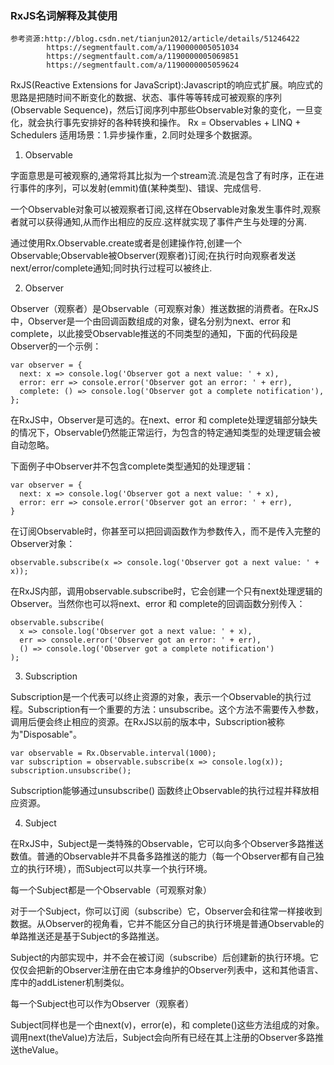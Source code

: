 ### RxJS名词解释及其使用

```
参考资源:http://blog.csdn.net/tianjun2012/article/details/51246422
        https://segmentfault.com/a/1190000005051034
        https://segmentfault.com/a/1190000005069851
        https://segmentfault.com/a/1190000005059624
```

RxJS(Reactive Extensions for JavaScript):Javascript的响应式扩展。响应式的思路是把随时间不断变化的数据、状态、事件等等转成可被观察的序列(Observable Sequence)，然后订阅序列中那些Observable对象的变化，一旦变化，就会执行事先安排好的各种转换和操作。
Rx = Observables + LINQ + Schedulers
适用场景：1.异步操作重，2.同时处理多个数据源。

1) Observable

字面意思是可被观察的,通常将其比拟为一个stream流.流是包含了有时序，正在进行事件的序列，可以发射(emmit)值(某种类型)、错误、完成信号.

一个Observable对象可以被观察者订阅,这样在Observable对象发生事件时,观察者就可以获得通知,从而作出相应的反应.这样就实现了事件产生与处理的分离.

通过使用Rx.Observable.create或者是创建操作符,创建一个Observable;Observable被Observer(观察者)订阅;在执行时向观察者发送next/error/complete通知;同时执行过程可以被终止.

2) Observer

Observer（观察者）是Observable（可观察对象）推送数据的消费者。在RxJS中，Observer是一个由回调函数组成的对象，键名分别为next、error 和 complete，以此接受Observable推送的不同类型的通知，下面的代码段是Observer的一个示例：

```
var observer = {
  next: x => console.log('Observer got a next value: ' + x),
  error: err => console.error('Observer got an error: ' + err),
  complete: () => console.log('Observer got a complete notification'),
};
```

在RxJS中，Observer是可选的。在next、error 和 complete处理逻辑部分缺失的情况下，Observable仍然能正常运行，为包含的特定通知类型的处理逻辑会被自动忽略。

下面例子中Observer并不包含complete类型通知的处理逻辑：

```
var observer = {
  next: x => console.log('Observer got a next value: ' + x),
  error: err => console.error('Observer got an error: ' + err),
}
```

在订阅Observable时，你甚至可以把回调函数作为参数传入，而不是传入完整的Observer对象：

```
observable.subscribe(x => console.log('Observer got a next value: ' + x));
```

在RxJS内部，调用observable.subscribe时，它会创建一个只有next处理逻辑的Observer。当然你也可以将next、error 和 complete的回调函数分别传入：

```
observable.subscribe(
  x => console.log('Observer got a next value: ' + x),
  err => console.error('Observer got an error: ' + err),
  () => console.log('Observer got a complete notification')
);
```

3) Subscription

Subscription是一个代表可以终止资源的对象，表示一个Observable的执行过程。Subscription有一个重要的方法：unsubscribe。这个方法不需要传入参数，调用后便会终止相应的资源。在RxJS以前的版本中，Subscription被称为"Disposable"。

```
var observable = Rx.Observable.interval(1000);
var subscription = observable.subscribe(x => console.log(x));
subscription.unsubscribe();
```

Subscription能够通过unsubscribe() 函数终止Observable的执行过程并释放相应资源。

4) Subject

在RxJS中，Subject是一类特殊的Observable，它可以向多个Observer多路推送数值。普通的Observable并不具备多路推送的能力（每一个Observer都有自己独立的执行环境），而Subject可以共享一个执行环境。

每一个Subject都是一个Observable（可观察对象）

对于一个Subject，你可以订阅（subscribe）它，Observer会和往常一样接收到数据。从Observer的视角看，它并不能区分自己的执行环境是普通Observable的单路推送还是基于Subject的多路推送。

Subject的内部实现中，并不会在被订阅（subscribe）后创建新的执行环境。它仅仅会把新的Observer注册在由它本身维护的Observer列表中，这和其他语言、库中的addListener机制类似。

每一个Subject也可以作为Observer（观察者）

Subject同样也是一个由next(v)，error(e)，和 complete()这些方法组成的对象。调用next(theValue)方法后，Subject会向所有已经在其上注册的Observer多路推送theValue。